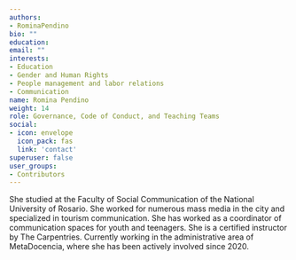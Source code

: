 ```yaml
---
authors:
- RominaPendino
bio: ""
education:
email: ""
interests:
- Education
- Gender and Human Rights
- People management and labor relations
- Communication
name: Romina Pendino
weight: 14
role: Governance, Code of Conduct, and Teaching Teams
social:
- icon: envelope
  icon_pack: fas
  link: 'contact'
superuser: false
user_groups:
- Contributors
---
```


She studied at the Faculty of Social Communication of the National University of Rosario. She worked for numerous mass media in the city and specialized in tourism communication. She has worked as a coordinator of communication spaces for youth and teenagers. She is a certified instructor by The Carpentries. Currently working in the administrative area of MetaDocencia, where she has been actively involved since 2020.


